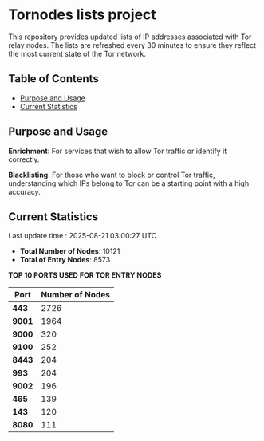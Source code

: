 # Tornodes lists project

This repository provides updated lists of IP addresses associated with Tor relay nodes. The lists are refreshed every 30 minutes to ensure they reflect the most current state of the Tor network.

## Table of Contents

- [Purpose and Usage](#purpose-and-usage)
- [Current Statistics](#current-statistics)


## Purpose and Usage

**Enrichment**: For services that wish to allow Tor traffic or identify it correctly.

**Blacklisting**: For those who want to block or control Tor traffic, understanding which IPs belong to Tor can be a starting point with a high accuracy.

## Current Statistics

Last update time : 2025-08-21 03:00:27 UTC

- **Total Number of Nodes**: 10121
- **Total of Entry Nodes**: 8573

**TOP 10 PORTS USED FOR TOR ENTRY NODES**

| **Port** | **Number of Nodes** |
|------|-----------------|
| **443**   | 2726  |
| **9001**   | 1964  |
| **9000**   | 320  |
| **9100**   | 252  |
| **8443**   | 204  |
| **993**   | 204  |
| **9002**   | 196  |
| **465**   | 139  |
| **143**   | 120  |
| **8080**   | 111  |

